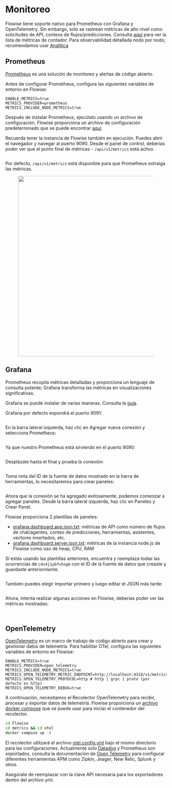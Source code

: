 # Monitoreo

Flowise tiene soporte nativo para Prometheus con Grafana y OpenTelemetry. Sin embargo, solo se rastrean métricas de alto nivel como solicitudes de API, conteos de flujos/predicciones. Consulta [aquí](https://github.com/FlowiseAI/Flowise/blob/main/packages/flowise-server/src/Interface.Metrics.ts#L13) para ver la lista de métricas de contador. Para observabilidad detallada nodo por nodo, recomendamos usar [Analítica](analytic.md).

## Prometheus

[Prometheus](https://prometheus.io/) es una solución de monitoreo y alertas de código abierto.

Antes de configurar Prometheus, configura las siguientes variables de entorno en Flowise:

```properties
ENABLE_METRICS=true
METRICS_PROVIDER=prometheus
METRICS_INCLUDE_NODE_METRICS=true
```

Después de instalar Prometheus, ejecútalo usando un archivo de configuración. Flowise proporciona un archivo de configuración predeterminado que se puede encontrar [aquí](https://github.com/FlowiseAI/Flowise/blob/main/metrics/prometheus/prometheus.config.yml).

Recuerda tener la instancia de Flowise también en ejecución. Puedes abrir el navegador y navegar al puerto 9090. Desde el panel de control, deberías poder ver que el punto final de métricas - `/api/v1/metrics` está activo.

<figure><img src="../.gitbook/assets/image (178).png" alt=""><figcaption></figcaption></figure>

Por defecto, `/api/v1/metrics` está disponible para que Prometheus extraiga las métricas.

<figure><img src="../.gitbook/assets/image (177).png" alt="" width="563"><figcaption></figcaption></figure>

## Grafana

Prometheus recopila métricas detalladas y proporciona un lenguaje de consulta potente; Grafana transforma las métricas en visualizaciones significativas.

Grafana se puede instalar de varias maneras. Consulta la [guía](https://grafana.com/docs/grafana/latest/setup-grafana/installation/).

Grafana por defecto expondrá el puerto 9091:

<figure><img src="../.gitbook/assets/image (179).png" alt=""><figcaption></figcaption></figure>

En la barra lateral izquierda, haz clic en Agregar nueva conexión y selecciona Prometheus:

<figure><img src="../.gitbook/assets/image (180).png" alt=""><figcaption></figcaption></figure>

Ya que nuestro Prometheus está sirviendo en el puerto 9090:

<figure><img src="../.gitbook/assets/image (181).png" alt=""><figcaption></figcaption></figure>

Desplázate hasta el final y prueba la conexión:

<figure><img src="../.gitbook/assets/image (182).png" alt=""><figcaption></figcaption></figure>

Toma nota del ID de la fuente de datos mostrado en la barra de herramientas, lo necesitaremos para crear paneles:

<figure><img src="../.gitbook/assets/image (184).png" alt=""><figcaption></figcaption></figure>

Ahora que la conexión se ha agregado exitosamente, podemos comenzar a agregar paneles. Desde la barra lateral izquierda, haz clic en Paneles y Crear Panel.

Flowise proporciona 2 plantillas de paneles:

* [grafana.dashboard.app.json.txt](https://github.com/FlowiseAI/Flowise/blob/main/metrics/grafana/grafana.dashboard.app.json.txt): métricas de API como número de flujos de chat/agentes, conteo de predicciones, herramientas, asistentes, vectores insertados, etc.
* [grafana.dashboard.server.json.txt](https://github.com/FlowiseAI/Flowise/blob/main/metrics/grafana/grafana.dashboard.server.json.txt): métricas de la instancia node.js de Flowise como uso de heap, CPU, RAM

Si estás usando las plantillas anteriores, encuentra y reemplaza todas las ocurrencias de `cds4j1ybfuhogb` con el ID de la fuente de datos que creaste y guardaste anteriormente.

<figure><img src="../.gitbook/assets/image (183).png" alt=""><figcaption></figcaption></figure>

También puedes elegir importar primero y luego editar el JSON más tarde:

<figure><img src="../.gitbook/assets/image (185).png" alt=""><figcaption></figcaption></figure>

Ahora, intenta realizar algunas acciones en Flowise, deberías poder ver las métricas mostradas:

<figure><img src="../.gitbook/assets/image (186).png" alt=""><figcaption></figcaption></figure>

<figure><img src="../.gitbook/assets/image (187).png" alt=""><figcaption></figcaption></figure>

## OpenTelemetry

[OpenTelemetry](https://opentelemetry.io/) es un marco de trabajo de código abierto para crear y gestionar datos de telemetría. Para habilitar OTel, configura las siguientes variables de entorno en Flowise:

```properties
ENABLE_METRICS=true
METRICS_PROVIDER=open_telemetry
METRICS_INCLUDE_NODE_METRICS=true
METRICS_OPEN_TELEMETRY_METRIC_ENDPOINT=http://localhost:4318/v1/metrics
METRICS_OPEN_TELEMETRY_PROTOCOL=http # http | grpc | proto (por defecto es http)
METRICS_OPEN_TELEMETRY_DEBUG=true
```

A continuación, necesitamos el Recolector OpenTelemetry para recibir, procesar y exportar datos de telemetría. Flowise proporciona un [archivo docker compose](https://github.com/FlowiseAI/Flowise/blob/main/metrics/otel/compose.yaml) que se puede usar para iniciar el contenedor del recolector.

```bash
cd Flowise
cd metrics && cd otel
docker compose up -d
```

El recolector utilizará el archivo [otel.config.yml](https://github.com/FlowiseAI/Flowise/blob/main/metrics/otel/otel.config.yml) bajo el mismo directorio para las configuraciones. Actualmente solo [Datadog](https://www.datadoghq.com/) y Prometheus son soportados, consulta la documentación de [Open Telemetry](https://opentelemetry.io/) para configurar diferentes herramientas APM como Zipkin, Jeager, New Relic, Splunk y otros.

Asegúrate de reemplazar con la clave API necesaria para los exportadores dentro del archivo yml.


